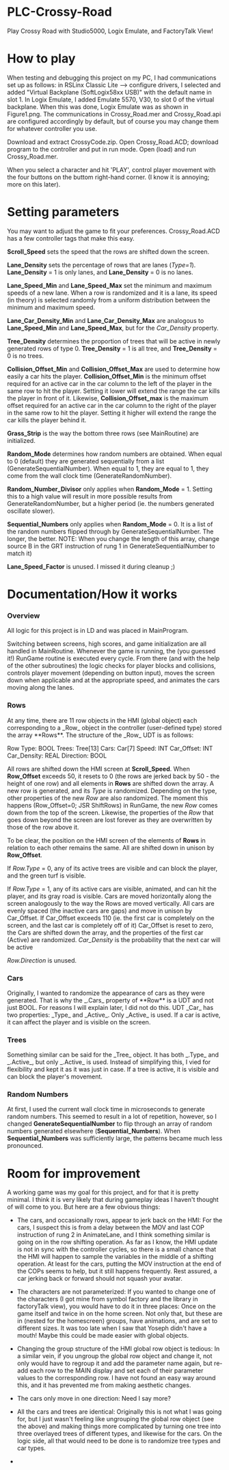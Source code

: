 # PLC-Crossy-Road
Play Crossy Road with Studio5000, Logix Emulate, and FactoryTalk View!

# How to play
When testing and debugging this project on my PC, I had communications set up as follows: in RSLinx Classic Lite --> configure drivers, I selected and added "Virtual Backplane (SoftLogix58xx USB)" with the default name in slot 1. In Logix Emulate, I added Emulate 5570, V30, to slot 0 of the virtual backplane. When this was done, Logix Emulate was as shown in Figure1.png. The communications in Crossy_Road.mer and Crossy_Road.api are configured accordingly by default, but of course you may change them for whatever controller you use. 

Download and extract CrossyCode.zip. Open Crossy_Road.ACD; download program to the controller and put in run mode. Open (load) and run Crossy_Road.mer. 

When you select a character and hit 'PLAY', control player movement with the four buttons on the buttom right-hand corner. (I know it is annoying; more on this later). 

# Setting parameters
You may want to adjust the game to fit your preferences. Crossy_Road.ACD has a few controller tags that make this easy.

**Scroll_Speed** sets the speed that the rows are shifted down the screen. 

**Lane_Density** sets the percentage of rows that are lanes (_Type=1_). **Lane_Density** = 1 is only lanes, and **Lane_Density** = 0  is no lanes.    

**Lane_Speed_Min** and **Lane_Speed_Max** set the minimum and maximum speeds of a new lane. When a row is randomized and it is a lane, its speed (in theory) is selected randomly from a uniform distribution between the minimum and maximum speed. 

**Lane_Car_Density_Min** and **Lane_Car_Density_Max** are analogous to **Lane_Speed_Min** and **Lane_Speed_Max**, but for the _Car_Density_ property. 

**Tree_Density** determines the proportion of trees that will be active in newly generated rows of type 0. **Tree_Density** = 1 is all tree, and **Tree_Density** = 0 is no trees. 

**Collision_Offset_Min** and **Collision_Offset_Max** are used to determine how easily a car hits the player. **Collision_Offset_Min** is the minimum offset required for an active car in the car column to the left of the player in the same row to hit the player. Setting it lower will extend the range the car kills the player in front of it. Likewise, **Collision_Offset_max** is the maximum offset required for an active car in the car column to the right of the player in the same row to hit the player. Setting it higher will extend the range the car kills the player behind it. 

**Grass_Strip** is the way the bottom three rows (see MainRoutine) are initialized. 

**Random_Mode** determines how random numbers are obtained. When equal to 0 (default) they are generated sequentially from a list (GenerateSequentialNumber). When equal to 1, they are equal to 1, they come from the wall clock time (GenerateRandomNumber). 

**Random_Number_Divisor** only applies when **Random_Mode** = 1. Setting this to a high value will result in more possible results from GenerateRandomNumber, but a higher period (ie. the numbers generated oscillate slower). 

**Sequential_Numbers** only applies when **Random_Mode** = 0. It is a list of the random numbers flipped through by GenerateSequentialNumber. The longer, the better. NOTE: When you change the length of this array, change source B in the GRT instruction of rung 1 in GenerateSequentialNumber to match it)

**Lane_Speed_Factor** is unused. I missed it during cleanup ;)

# Documentation/How it works

<h3>Overview</h3>

All logic for this project is in LD and was placed in MainProgram. 

Switching between screens, high scores, and game initialization are all handled in MainRoutine. Whenever the game is running, the (you guessed it!) RunGame routine is executed every cycle. From there (and with the help of the other subroutines) the logic checks for player blocks and collisions, controls player movement (depending on button input), moves the screen down when applicable and at the appropriate speed, and animates the cars moving along the lanes. 

<h3>Rows</h3>
At any time, there are 11 row objects in the HMI (global object) each corresponding to a _Row_ object in the controller (user-defined type) stored the array **Rows**. The structure of the _Row_ UDT is as follows:

Row
  Type: BOOL
  Trees: Tree[13]
  Cars: Car[7]
  Speed: INT
  Car_Offset: INT
  Car_Density: REAL
  Direction: BOOL

All rows are shifted down the HMI screen at **Scroll_Speed**. When **Row_Offset** exceeds 50, it resets to 0 (the rows are jerked back by 50 - the height of one row) and all elements in  **Rows** are shifted down the array. A new row is generated, and its _Type_ is randomized. Depending on the type, other properties of the new _Row_ are also randomized. The moment this happens (Row_Offset=0; JSR ShiftRows) in RunGame, the new _Row_ comes down from the top of the screen. Likewise, the properties of the _Row_ that goes down beyond the screen are lost forever as they are overwritten by those of the row above it. 

To be clear, the position on the HMI screen of the elements of **Rows** in relation to each other remains the same. All are shifted down in unison by **Row_Offset**.

If _Row.Type_ = 0, any of its active trees are visible and can block the player, and the green turf is visible. 

If  _Row.Type_ = 1, any of its active cars are visible,  animated, and can hit the player, and its gray road is visible. Cars are moved horizontally along the screen analogously to the way the Rows are moved vertically. All cars are evenly spaced (the inactive cars are gaps) and move in unison by Car_Offset. If Car_Offset exceeds 110 (ie. the first car is completely on the screen, and the last car is completely off of it) Car_Offset is reset to zero, the Cars are shifted down the array, and the properties of the first car (Active) are randomized. _Car_Density_ is the probability that the next car will be active 

_Row.Direction_ is unused. 
<h3>Cars</h3>
Originally, I wanted to randomize the appearance of cars as they were generated. That is why the _.Cars_ property of **Row** is a UDT and not just BOOL. For reasons I will explain later, I did not do this.  UDT _Car_ has two properties: _Type_ and _Active_. Only _Active_ is used. If a car is active, it can affect the player and is visible on the screen. 

<h3>Trees</h3>
Something similar can be said for the _Tree_ object. It has both _.Type_ and _.Active_, but only _.Active_ is used. Instead of simplifying this, I vied for flexibility and kept it as it was just in case. If a tree is active, it is visible and can block the player's movement. 

<h3>Random Numbers</h3>

At first, I used the current wall clock time in microseconds to generate random numbers. This seemed to result in a lot of repetition, however, so I changed **GenerateSequentialNumber** to flip through an array of random numbers generated elsewhere (**Sequential_Numbers**). When **Sequential_Numbers** was sufficiently large, the patterns became much less pronounced. 

# Room for improvement

A working game was my goal for this project, and for that it is pretty minimal. I think it is very likely that during gameplay ideas I haven't thought of will come to you. But here are a few obvious things: 

- The cars, and occasionally rows, appear to jerk back on the HMI: For the cars, I suspect this is from a delay between the MOV and last COP instruction of rung 2 in AnimateLane, and I think something similar is going on in the row shifting operation. As far as I know, the HMI update is not in sync with the controller cycles, so there is a small chance that the HMI will happen to sample the variables in the middle of a shifting operation. At least for the cars, putting the MOV instruction at the end of the COPs seems to help, but it still happens frequently. Rest assured, a car jerking back or forward should not squash your avatar.

- The characters are not parameterized: If you wanted to change one of the characters (I got mine from symbol factory and the library in factoryTalk view), you would have to do it in three places: Once on the game itself and twice in on the home screen. Not only that, but these are in (nested for the homescreen) groups, have animations, and are set to different sizes. It was too late when I saw that Yoseph didn't have a mouth! Maybe this could be made easier with global objects.
  
- Changing the group structure of the HMI global row object is tedious: In a similar vein, if you ungroup the global row object and change it, not only would have to regroup it and add the parameter name again, but re-add each row to the MAIN display and set each of their parameter values to the corresponding row. I have not found an easy way around this, and it has prevented me from making aesthetic changes.
  
- The cars only move in one direction: Need I say more?
  
- All the cars and trees are identical: Originally this is not what I was going for, but I just wasn't feeling like ungrouping the global row object (see the above) and making things more complicated by turning one tree into three overlayed trees of different types, and likewise for the cars.  On the logic side, all that would need to be done is to randomize tree types and car types.

- 


